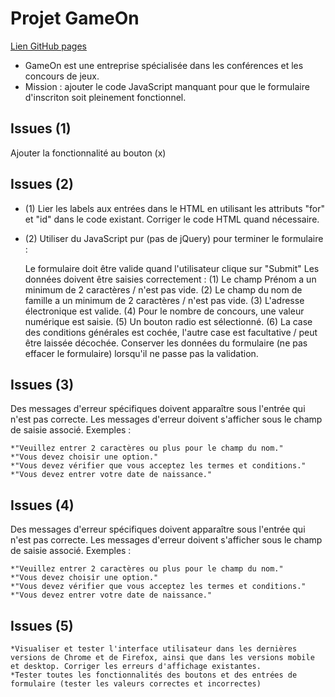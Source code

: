 # Projet GameOn

[Lien GitHub pages](https://fabien-t.github.io/GameOn-website-FR/starterOnly/)


* GameOn est une entreprise spécialisée dans les conférences et les concours de jeux.
* Mission : ajouter le code JavaScript manquant pour que le formulaire d'inscriton soit pleinement fonctionnel.

## Issues (1)
Ajouter la fonctionnalité au bouton (x)



## Issues (2)
* (1) Lier les labels aux entrées dans le HTML en utilisant les attributs "for" et "id" dans le code existant. Corriger le code HTML quand nécessaire.
* (2) Utiliser du JavaScript pur (pas de jQuery) pour terminer le formulaire :

    Le formulaire doit être valide quand l'utilisateur clique sur "Submit"
    Les données doivent être saisies correctement :
    (1) Le champ Prénom a un minimum de 2 caractères / n'est pas vide.
    (2) Le champ du nom de famille a un minimum de 2 caractères / n'est pas vide.
    (3) L'adresse électronique est valide.
    (4) Pour le nombre de concours, une valeur numérique est saisie.
    (5) Un bouton radio est sélectionné.
    (6) La case des conditions générales est cochée, l'autre case est facultative / peut être laissée décochée.
    Conserver les données du formulaire (ne pas effacer le formulaire) lorsqu'il ne passe pas la validation.


## Issues (3)
Des messages d'erreur spécifiques doivent apparaître sous l'entrée qui n'est pas correcte. Les messages d'erreur doivent s'afficher sous le champ de saisie associé. Exemples :

    *"Veuillez entrer 2 caractères ou plus pour le champ du nom."
    *"Vous devez choisir une option."
    *"Vous devez vérifier que vous acceptez les termes et conditions."
    *"Vous devez entrer votre date de naissance."


## Issues (4)
Des messages d'erreur spécifiques doivent apparaître sous l'entrée qui n'est pas correcte. Les messages d'erreur doivent s'afficher sous le champ de saisie associé. Exemples :

    *"Veuillez entrer 2 caractères ou plus pour le champ du nom."
    *"Vous devez choisir une option."
    *"Vous devez vérifier que vous acceptez les termes et conditions."
    *"Vous devez entrer votre date de naissance."


## Issues (5)
    *Visualiser et tester l'interface utilisateur dans les dernières versions de Chrome et de Firefox, ainsi que dans les versions mobile et desktop. Corriger les erreurs d'affichage existantes.
    *Tester toutes les fonctionnalités des boutons et des entrées de formulaire (tester les valeurs correctes et incorrectes)

